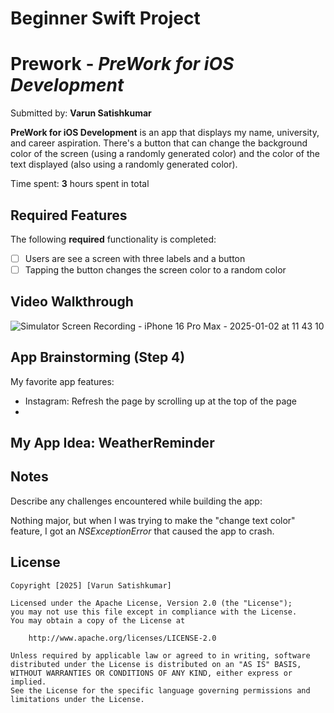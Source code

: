 # Beginner Swift Project

# Prework - *PreWork for iOS Development*

Submitted by: **Varun Satishkumar**

**PreWork for iOS Development** is an app that displays my name, university, and career aspiration. There's a button that can change the background color of the screen (using a randomly generated color) and the color of the text displayed (also using a randomly generated color).

Time spent: **3** hours spent in total

## Required Features

The following **required** functionality is completed:

- [ ] Users are see a screen with three labels and a button
- [ ] Tapping the button changes the screen color to a random color
 
## Video Walkthrough 

![Simulator Screen Recording - iPhone 16 Pro Max - 2025-01-02 at 11 43 10](https://github.com/user-attachments/assets/7b0295c1-3929-45d2-8d16-326b67891a9c)

## App Brainstorming (Step 4)

My favorite app features:
- Instagram: Refresh the page by scrolling up at the top of the page
- 

My App Idea: WeatherReminder
- 

## Notes

Describe any challenges encountered while building the app:

Nothing major, but when I was trying to make the "change text color" feature, I got an _NSExceptionError_ that caused the app to crash. 

## License

    Copyright [2025] [Varun Satishkumar]

    Licensed under the Apache License, Version 2.0 (the "License");
    you may not use this file except in compliance with the License.
    You may obtain a copy of the License at

        http://www.apache.org/licenses/LICENSE-2.0

    Unless required by applicable law or agreed to in writing, software
    distributed under the License is distributed on an "AS IS" BASIS,
    WITHOUT WARRANTIES OR CONDITIONS OF ANY KIND, either express or implied.
    See the License for the specific language governing permissions and
    limitations under the License.
